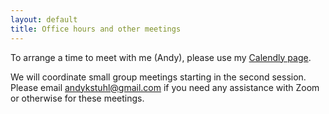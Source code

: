 ```yaml
---
layout: default
title: Office hours and other meetings
---
```


To arrange a time to meet with me (Andy), please use my [Calendly page](https://calendly.com/andy-stuhl/30min).

We will coordinate small group meetings starting in the second session. Please email [andykstuhl@gmail.com](mailto:andykstuhl@gmail.com) if you need any assistance with Zoom or otherwise for these meetings.
